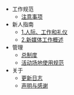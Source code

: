 - 工作规范
  - [注意事项](/workspace/caution.md)
- 新人指南
  - [1.人际、工作和礼仪](/freshmen/manner.md)
  - [2.新媒体工作概述](/freshmen/summary.md)
- 管理
  - [总制度](/management/governers.md)
  - [活动场地使用规范](/management/workplace.md)
- 关于
  - [更新日志](/changelogs.md)
  - [声明与感谢](/rights.md)
